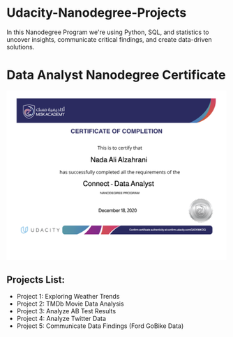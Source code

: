 # Udacity-Nanodegree-Projects

In this Nanodegree Program we're using Python, SQL, and statistics to uncover insights, communicate critical findings, and create data-driven solutions.

# Data Analyst Nanodegree Certificate

![This is an image](https://github.com/naauuz/Udacity-Nanodegree-Projects/blob/main/Certificate.png)


## Projects List:

-   Project 1: Exploring Weather Trends
-   Project 2: TMDb Movie Data Analysis
-   Project 3: Analyze AB Test Results
-   Project 4: Analyze Twitter Data
-   Project 5: Communicate Data Findings (Ford GoBike Data)
